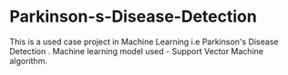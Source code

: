 # Parkinson-s-Disease-Detection
This is a used case project in Machine Learning i.e Parkinson's Disease Detection . Machine learning model used - Support Vector Machine algorithm.
